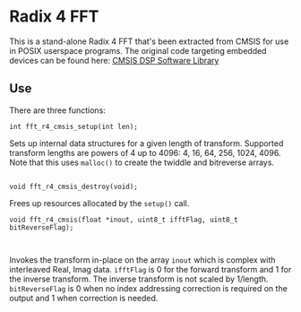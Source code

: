 # Radix 4 FFT

This is a stand-alone Radix 4 FFT that's been extracted from CMSIS for use in POSIX userspace programs. The original code targeting embedded devices can be found here: [CMSIS DSP Software Library](https://arm-software.github.io/CMSIS_5/DSP/html/index.html)

## Use

There are three functions:

```
int fft_r4_cmsis_setup(int len);
```

Sets up internal data structures for a given length of transform. Supported transform lengths are powers of 4 up to 4096: 4, 16, 64, 256, 1024, 4096. Note that this uses `malloc()` to create the twiddle and bitreverse arrays.

```

void fft_r4_cmsis_destroy(void);

```

Frees up resources allocated by the `setup()` call.

```
void fft_r4_cmsis(float *inout, uint8_t ifftFlag, uint8_t bitReverseFlag);



```

Invokes the transform in-place on the array `inout` which is complex with interleaved Real, Imag data. `ifftFlag` is 0 for the forward transform and 1 for the inverse transform. The inverse transform is not scaled by 1/length. `bitReverseFlag` is 0 when no index addressing correction is required on the output and 1 when correction is needed.


